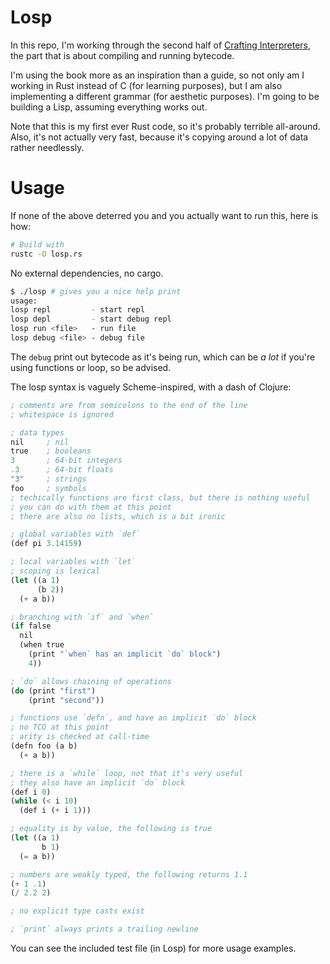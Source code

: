 # Losp

In this repo, I'm working through the second half of [Crafting
Interpreters](https://craftinginterpreters.com), the part that is about
compiling and running bytecode.

I'm using the book more as an inspiration than a guide, so not only am I working
in Rust instead of C (for learning purposes), but I am also implementing a
different grammar (for aesthetic purposes). I'm going to be building a Lisp,
assuming everything works out.

Note that this is my first ever Rust code, so it's probably terrible all-around.
Also, it's not actually very fast, because it's copying around a lot of data
rather needlessly.

# Usage

If none of the above deterred you and you actually want to run this, here is
how:

```sh
# Build with
rustc -O losp.rs
```

No external dependencies, no cargo.

```sh
$ ./losp # gives you a nice help print
usage:
losp repl         - start repl
losp depl         - start debug repl
losp run <file>   - run file
losp debug <file> - debug file
```

The `debug` print out bytecode as it's being run, which can be _a lot_ if you're
using functions or loop, so be advised.

The losp syntax is vaguely Scheme-inspired, with a dash of Clojure:

```scheme
; comments are from semicolons to the end of the line
; whitespace is ignored

; data types
nil     ; nil
true    ; booleans
3       ; 64-bit integers
.3      ; 64-bit floats
"3"     ; strings
foo     ; symbols
; techically functions are first class, but there is nothing useful
; you can do with them at this point
; there are also no lists, which is a bit ironic

; global variables with `def`
(def pi 3.14159)

; local variables with `let`
; scoping is lexical
(let ((a 1)
      (b 2))
  (+ a b))

; branching with `if` and `when`
(if false
  nil
  (when true
    (print "`when` has an implicit `do` block")
    4))

; `do` allows chaining of operations
(do (print "first")
    (print "second"))

; functions use `defn`, and have an implicit `do` block
; no TCO at this point
; arity is checked at call-time
(defn foo (a b)
  (+ a b))

; there is a `while` loop, not that it's very useful
; they also have an implicit `do` block
(def i 0)
(while (< i 10)
  (def i (+ i 1)))

; equality is by value, the following is true
(let ((a 1)
       b 1)
  (= a b))

; numbers are weakly typed, the following returns 1.1
(+ 1 .1)
(/ 2.2 2)

; no explicit type casts exist

; `print` always prints a trailing newline
```

You can see the included test file (in Losp) for more usage examples.
